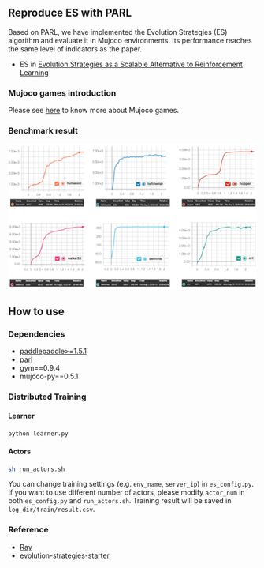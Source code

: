## Reproduce ES with PARL
Based on PARL, we have implemented the Evolution Strategies (ES) algorithm and evaluate it in Mujoco environments. Its performance reaches the same level of indicators as the paper.

+ ES in
[Evolution Strategies as a Scalable Alternative to Reinforcement Learning](https://arxiv.org/abs/1703.03864)

### Mujoco games introduction
Please see [here](https://github.com/openai/mujoco-py) to know more about Mujoco games.

### Benchmark result
![learninng_curve](learning_curve.png)

## How to use
### Dependencies
+ [paddlepaddle>=1.5.1](https://github.com/PaddlePaddle/Paddle)
+ [parl](https://github.com/PaddlePaddle/PARL)
+ gym==0.9.4
+ mujoco-py==0.5.1


### Distributed Training

#### Learner
```sh
python learner.py 
```

#### Actors
```sh
sh run_actors.sh
```

You can change training settings (e.g. `env_name`, `server_ip`) in `es_config.py`. If you want to use different number of actors, please modify `actor_num` in both `es_config.py` and `run_actors.sh`.
Training result will be saved in `log_dir/train/result.csv`.

### Reference
+ [Ray](https://github.com/ray-project/ray)
+ [evolution-strategies-starter](https://github.com/openai/evolution-strategies-starter)

